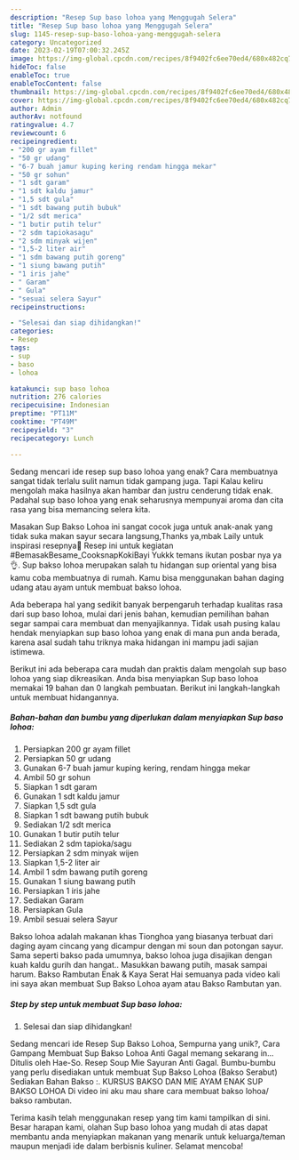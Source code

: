 ```yaml
---
description: "Resep Sup baso lohoa yang Menggugah Selera"
title: "Resep Sup baso lohoa yang Menggugah Selera"
slug: 1145-resep-sup-baso-lohoa-yang-menggugah-selera
category: Uncategorized
date: 2023-02-19T07:00:32.245Z
image: https://img-global.cpcdn.com/recipes/8f9402fc6ee70ed4/680x482cq70/sup-baso-lohoa-foto-resep-utama.jpg
hideToc: false
enableToc: true
enableTocContent: false
thumbnail: https://img-global.cpcdn.com/recipes/8f9402fc6ee70ed4/680x482cq70/sup-baso-lohoa-foto-resep-utama.jpg
cover: https://img-global.cpcdn.com/recipes/8f9402fc6ee70ed4/680x482cq70/sup-baso-lohoa-foto-resep-utama.jpg
author: Admin
authorAv: notfound
ratingvalue: 4.7
reviewcount: 6
recipeingredient:
- "200 gr ayam fillet"
- "50 gr udang"
- "6-7 buah jamur kuping kering rendam hingga mekar"
- "50 gr sohun"
- "1 sdt garam"
- "1 sdt kaldu jamur"
- "1,5 sdt gula"
- "1 sdt bawang putih bubuk"
- "1/2 sdt merica"
- "1 butir putih telur"
- "2 sdm tapiokasagu"
- "2 sdm minyak wijen"
- "1,5-2 liter air"
- "1 sdm bawang putih goreng"
- "1 siung bawang putih"
- "1 iris jahe"
- " Garam"
- " Gula"
- "sesuai selera Sayur"
recipeinstructions:

- "Selesai dan siap dihidangkan!"
categories:
- Resep
tags:
- sup
- baso
- lohoa

katakunci: sup baso lohoa 
nutrition: 276 calories
recipecuisine: Indonesian
preptime: "PT11M"
cooktime: "PT49M"
recipeyield: "3"
recipecategory: Lunch

---
```



Sedang mencari ide resep sup baso lohoa yang enak? Cara membuatnya sangat tidak terlalu sulit namun tidak gampang juga. Tapi Kalau keliru mengolah maka hasilnya akan hambar dan justru cenderung tidak enak. Padahal sup baso lohoa yang enak seharusnya mempunyai aroma dan cita rasa yang bisa memancing selera kita.


Masakan Sup Bakso Lohoa ini sangat cocok juga untuk anak-anak yang tidak suka makan sayur secara langsung,Thanks ya,mbak Laily untuk inspirasi resepnya🙏 Resep ini untuk kegiatan #BemasakBesame_CooksnapKokiBayi Yukkk temans ikutan posbar nya ya👌. Sup bakso lohoa merupakan salah tu hidangan sup oriental yang bisa kamu coba membuatnya di rumah. Kamu bisa menggunakan bahan daging udang atau ayam untuk membuat bakso lohoa.

Ada beberapa hal yang sedikit banyak berpengaruh terhadap kualitas rasa dari sup baso lohoa, mulai dari jenis bahan, kemudian pemilihan bahan segar sampai cara membuat dan menyajikannya. Tidak usah pusing kalau hendak menyiapkan sup baso lohoa yang enak di mana pun anda berada, karena asal sudah tahu triknya maka hidangan ini mampu jadi sajian istimewa.


Berikut ini ada beberapa cara mudah dan praktis dalam mengolah sup baso lohoa yang siap dikreasikan. Anda bisa menyiapkan Sup baso lohoa memakai 19 bahan dan 0 langkah pembuatan. Berikut ini langkah-langkah untuk membuat hidangannya.

<!--inarticleads1-->

##### Bahan-bahan dan bumbu yang diperlukan dalam menyiapkan Sup baso lohoa:

1. Persiapkan 200 gr ayam fillet
1. Persiapkan 50 gr udang
1. Gunakan 6-7 buah jamur kuping kering, rendam hingga mekar
1. Ambil 50 gr sohun
1. Siapkan 1 sdt garam
1. Gunakan 1 sdt kaldu jamur
1. Siapkan 1,5 sdt gula
1. Siapkan 1 sdt bawang putih bubuk
1. Sediakan 1/2 sdt merica
1. Gunakan 1 butir putih telur
1. Sediakan 2 sdm tapioka/sagu
1. Persiapkan 2 sdm minyak wijen
1. Siapkan 1,5-2 liter air
1. Ambil 1 sdm bawang putih goreng
1. Gunakan 1 siung bawang putih
1. Persiapkan 1 iris jahe
1. Sediakan  Garam
1. Persiapkan  Gula
1. Ambil sesuai selera Sayur


Bakso lohoa adalah makanan khas Tionghoa yang biasanya terbuat dari daging ayam cincang yang dicampur dengan mi soun dan potongan sayur. Sama seperti bakso pada umumnya, bakso lohoa juga disajikan dengan kuah kaldu gurih dan hangat.. Masukkan bawang putih, masak sampai harum. Bakso Rambutan Enak &amp; Kaya Serat Hai semuanya pada video kali ini saya akan membuat Sup Bakso Lohoa ayam atau Bakso Rambutan yan. 

<!--inarticleads2-->

##### Step by step untuk membuat Sup baso lohoa:


1. Selesai dan siap dihidangkan!

Sedang mencari ide Resep Sup Bakso Lohoa, Sempurna yang unik?, Cara Gampang Membuat Sup Bakso Lohoa Anti Gagal memang sekarang in… Ditulis oleh Hae-So. Resep Soup Mie Sayuran Anti Gagal. Bumbu-bumbu yang perlu disediakan untuk membuat Sup Bakso Lohoa (Bakso Serabut) Sediakan Bahan Bakso :. KURSUS BAKSO DAN MIE AYAM ENAK SUP BAKSO LOHOA Di video ini aku mau share cara membuat bakso lohoa/ bakso rambutan. 

Terima kasih telah menggunakan resep yang tim kami tampilkan di sini. Besar harapan kami, olahan Sup baso lohoa yang mudah di atas dapat membantu anda menyiapkan makanan yang menarik untuk keluarga/teman maupun menjadi ide dalam berbisnis kuliner. Selamat mencoba!
